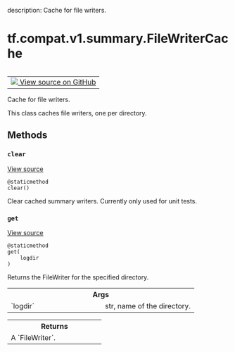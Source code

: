 description: Cache for file writers.

<div itemscope itemtype="http://developers.google.com/ReferenceObject">
<meta itemprop="name" content="tf.compat.v1.summary.FileWriterCache" />
<meta itemprop="path" content="Stable" />
<meta itemprop="property" content="clear"/>
<meta itemprop="property" content="get"/>
</div>

# tf.compat.v1.summary.FileWriterCache

<!-- Insert buttons and diff -->

<table class="tfo-notebook-buttons tfo-api nocontent" align="left">
<td>
  <a target="_blank" href="https://github.com/tensorflow/tensorflow/blob/r2.2/tensorflow/python/summary/writer/writer_cache.py#L29-L64">
    <img src="https://www.tensorflow.org/images/GitHub-Mark-32px.png" />
    View source on GitHub
  </a>
</td>
</table>



Cache for file writers.

<!-- Placeholder for "Used in" -->

This class caches file writers, one per directory.

## Methods

<h3 id="clear"><code>clear</code></h3>

<a target="_blank" href="https://github.com/tensorflow/tensorflow/blob/r2.2/tensorflow/python/summary/writer/writer_cache.py#L40-L48">View source</a>

<pre class="devsite-click-to-copy prettyprint lang-py tfo-signature-link">
<code>@staticmethod</code>
<code>clear()
</code></pre>

Clear cached summary writers. Currently only used for unit tests.


<h3 id="get"><code>get</code></h3>

<a target="_blank" href="https://github.com/tensorflow/tensorflow/blob/r2.2/tensorflow/python/summary/writer/writer_cache.py#L50-L64">View source</a>

<pre class="devsite-click-to-copy prettyprint lang-py tfo-signature-link">
<code>@staticmethod</code>
<code>get(
    logdir
)
</code></pre>

Returns the FileWriter for the specified directory.


<!-- Tabular view -->
 <table class="responsive fixed orange">
<colgroup><col width="214px"><col></colgroup>
<tr><th colspan="2">Args</th></tr>

<tr>
<td>
`logdir`
</td>
<td>
str, name of the directory.
</td>
</tr>
</table>



<!-- Tabular view -->
 <table class="responsive fixed orange">
<colgroup><col width="214px"><col></colgroup>
<tr><th colspan="2">Returns</th></tr>
<tr class="alt">
<td colspan="2">
A `FileWriter`.
</td>
</tr>

</table>





